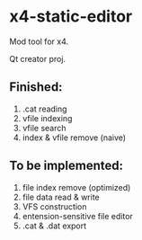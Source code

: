 # x4-static-editor
Mod tool for x4.

Qt creator proj.

## Finished:

1. .cat reading
2. vfile indexing
3. vfile search
4. index & vfile remove (naive)

## To be implemented:


1. file index remove (optimized)
2. file data read & write
3. VFS construction
4. entension-sensitive file editor
5. .cat & .dat export
